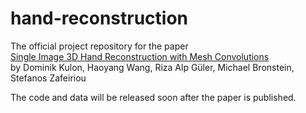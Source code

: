 # hand-reconstruction
The official project repository for the paper  
[Single Image 3D Hand Reconstruction with Mesh Convolutions](https://arxiv.org/abs/1905.01326)  
by Dominik Kulon, Haoyang Wang, Riza Alp Güler, Michael Bronstein, Stefanos Zafeiriou

The code and data will be released soon after the paper is published.
